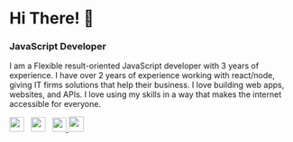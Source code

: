 # Hi There! 👋

### JavaScript Developer

I am a Flexible result-oriented JavaScript developer with 3 years of experience. I have over 2 years of experience working with react/node, giving IT firms solutions that help their business. I love building web apps, websites, and APIs. I love using my skills in a way that makes the internet accessible for everyone.

<p>
<a href="https://www.linkedin.com/in/al-amin-yusuf-2a9b1518b/" target=”_blank”><img height="26" src="https://img.shields.io/badge/linkedin-%230077B5.svg?&style=for-the-badge&logo=linkedin&logoColor=white"></a>&nbsp;&nbsp;
<a href="https://dev.to/alamin__yusuf" target=”_blank”><img height="26" src="https://img.shields.io/badge/dev.to-0A0A0A?style=for-the-badge&logo=dev.to&logoColor=white" alt=""></a>&nbsp;&nbsp;
<a href="https://twitter.com/alamin__yusuf" target=”_blank”><img height="25" src="https://img.shields.io/badge/twitter-%231DA1F2.svg?&style=for-the-badge&logo=twitter&logoColor=white">
 <a href="mailto:alaminyusuf131@gmail.com" target=”_blank”><img height="27" src="https://img.shields.io/badge/Email-%230077B5.svg?&style=for-the-badge&logo=gmail" alt=""></a>

</p
